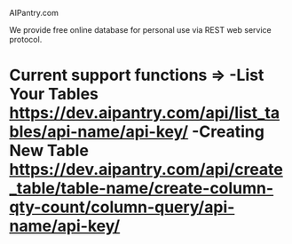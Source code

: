 AIPantry.com

We provide free online database for personal use via REST web service protocol.

Current support functions =>
-List Your Tables
https://dev.aipantry.com/api/list_tables/api-name/api-key/
-Creating New Table
https://dev.aipantry.com/api/create_table/table-name/create-column-qty-count/column-query/api-name/api-key/
========

